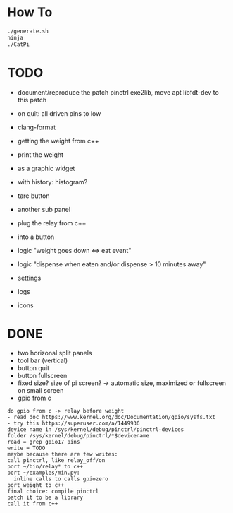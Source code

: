 # How To
```bash
./generate.sh
ninja
./CatPi
```

# TODO

- document/reproduce the patch pinctrl exe2lib, move apt libfdt-dev to this patch
- on quit: all driven pins to low
- clang-format
- getting the weight from c++
- print the weight
- as a graphic widget
- with history: histogram?
- tare button
- another sub panel
- plug the relay from c++
- into a button
- logic "weight goes down <=> eat event"
- logic "dispense when eaten and/or dispense > 10 minutes away"

- settings
- logs
- icons

# DONE
- two horizonal split panels
- tool bar (vertical)
- button quit
- button fullscreen
- fixed size? size of pi screen?
-> automatic size, maximized or fullscreen on small screen
- gpio from c
```
do gpio from c -> relay before weight
- read doc https://www.kernel.org/doc/Documentation/gpio/sysfs.txt
- try this https://superuser.com/a/1449936
device name in /sys/kernel/debug/pinctrl/pinctrl-devices
folder /sys/kernel/debug/pinctrl/*$devicename
read = grep gpio17 pins
write = TODO
maybe because there are few writes:
call pinctrl, like relay_off/on
port ~/bin/relay* to c++
port ~/examples/min.py:
  inline calls to calls gpiozero
port weight to c++
final choice: compile pinctrl
patch it to be a library
call it from c++
```
